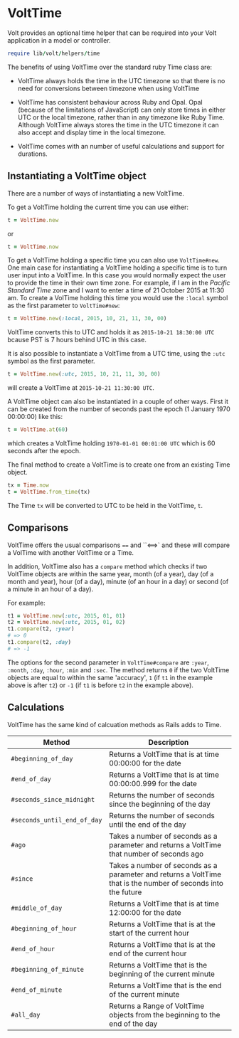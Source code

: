 # VoltTime

Volt provides an optional time helper that can be required into your Volt application in a model or controller.

```ruby
require lib/volt/helpers/time
```

The benefits of using VoltTime over the standard ruby Time class are:

* VoltTime always holds the time in the UTC timezone so that there is no need for conversions between timezone when using VoltTime

* VoltTime has consistent behaviour across Ruby and Opal. Opal (because of the limitations of JavaScript) can only store times in either 
UTC or the local timezone, rather than in any timezone like Ruby Time. Although VoltTime always stores 
the time in the UTC timezone it can also accept and display time in the 
local timezone.

* VoltTime comes with an number of useful calculations and support for durations.  

## Instantiating a VoltTime object

There are a number of ways of instantiating a new VoltTime.

To get a VoltTime holding the current time you can use either:

```ruby
t = VoltTime.new
```

or

```ruby
t = VoltTime.now
```

To get a VoltTime holding a specific time you can also use `VoltTime#new`. One main case for instantiating a VoltTime holding a specific 
time is to turn user input into a VoltTime. In this case you would normally expect the user to provide the time in 
their own time zone. For example, if I am in the _Pacific Standard Time_ zone and I want to enter a time of 21 October 2015 at 11:30 am.
To create a VolTime holding this time you would use the `:local` symbol as the first parameter to `VoltTime#new`:

```ruby
t = VoltTime.new(:local, 2015, 10, 21, 11, 30, 00)
```

VoltTime converts this to UTC and holds it as `2015-10-21 18:30:00 UTC` bcause PST is 7 hours behind UTC in this case.

It is also possible to instantiate a VoltTime from a UTC time, using the `:utc` symbol as the first parameter.

```ruby
t = VoltTime.new(:utc, 2015, 10, 21, 11, 30, 00)
```

will create a VoltTime at `2015-10-21 11:30:00 UTC`.

A VoltTime object can also be instantiated in a couple of other ways. First it can be created from the number of seconds past
the epoch (1 January 1970 00:00:00) like this:

```ruby
t = VoltTime.at(60)
```

which creates a VoltTime holding `1970-01-01 00:01:00 UTC` which is 60 seconds after the epoch.

The final method to create a VoltTime is to create one from an existing Time object.

```ruby
tx = Time.now
t = VoltTime.from_time(tx)
```

The Time `tx` will be converted to UTC to be held in the VoltTime, `t`.

## Comparisons

VoltTime offers the usual comparisons ``==`` and ``<==>` and these will compare a VolTime with another VoltTime or a Time.

In addition, VoltTime also has a `compare` method which checks if two VoltTime objects are within the same year, month (of a year), day (of a month and year), hour (of a day), minute (of an hour in a day) or second (of a minute in an hour of a day).

For example:

```ruby
t1 = VoltTime.new(:utc, 2015, 01, 01)
t2 = VoltTime.new(:utc, 2015, 01, 02)
t1.compare(t2, :year)
# => 0
t1.compare(t2, :day)
# => -1
```

The options for the second parameter in `VoltTime#compare` are `:year`, `:month`, `:day`, `:hour`, `:min` and `:sec`. The method returns `0` if the two VoltTime objects are equal to within the same 'accuracy', `1` (if `t1` in the example above is after `t2`) or `-1` (if `t1` is before `t2` in the example above).

## Calculations

VoltTime has the same kind of calcuation methods as Rails adds to Time.

| Method              | Description                                              |
|---------------------|----------------------------------------------------------|
| `#beginning_of_day` | Returns a VoltTime that is at time 00:00:00 for the date |
| `#end_of_day`       | Returns a VoltTime that is at time 00:00:00.999 for the date |
| `#seconds_since_midnight` | Returns the number of seconds since the beginning of the day |
| `#seconds_until_end_of_day` | Returns the number of seconds until the end of the day |
| `#ago` | Takes a number of seconds as a parameter and returns a VoltTime that number of seconds ago |
| `#since` | Takes a number of seconds as a parameter and returns a VoltTime that is the number of seconds into the future |
| `#middle_of_day` | Returns a VoltTime that is at time 12:00:00 for the date |
| `#beginning_of_hour` | Returns a VoltTime that is at the start of the current hour |
| `#end_of_hour` | Returns a VoltTime that is at the end of the current hour |
| `#beginning_of_minute` | Returns a VoltTime that is the beginning of the current minute |
| `#end_of_minute` | Returns a VoltTime that is the end of the current minute |
| `#all_day` | Returns a Range of VoltTime objects from the beginning to the end of the day |

